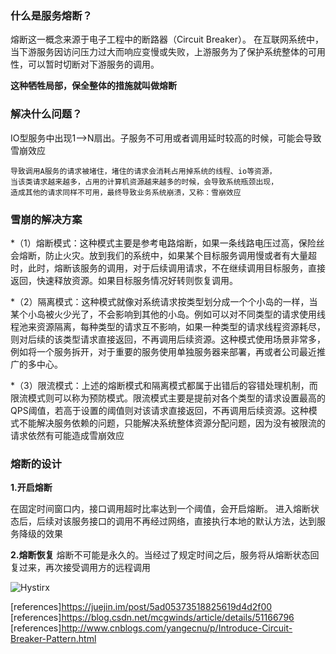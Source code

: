 ### 什么是服务熔断？
熔断这一概念来源于电子工程中的断路器（Circuit Breaker）。
在互联网系统中，当下游服务因访问压力过大而响应变慢或失败，上游服务为了保护系统整体的可用性，可以暂时切断对下游服务的调用。

**这种牺牲局部，保全整体的措施就叫做熔断**

### 解决什么问题？

IO型服务中出现1—>N扇出。子服务不可用或者调用延时较高的时候，可能会导致雪崩效应
```
导致调用A服务的请求被堵住，堵住的请求会消耗占用掉系统的线程、io等资源，
当该类请求越来越多，占用的计算机资源越来越多的时候，会导致系统瓶颈出现，
造成其他的请求同样不可用，最终导致业务系统崩溃，又称：雪崩效应
```

### 雪崩的解决方案
*（1）熔断模式：这种模式主要是参考电路熔断，如果一条线路电压过高，保险丝会熔断，防止火灾。放到我们的系统中，如果某个目标服务调用慢或者有大量超时，此时，熔断该服务的调用，对于后续调用请求，不在继续调用目标服务，直接返回，快速释放资源。如果目标服务情况好转则恢复调用。

*（2）隔离模式：这种模式就像对系统请求按类型划分成一个个小岛的一样，当某个小岛被火少光了，不会影响到其他的小岛。例如可以对不同类型的请求使用线程池来资源隔离，每种类型的请求互不影响，如果一种类型的请求线程资源耗尽，则对后续的该类型请求直接返回，不再调用后续资源。这种模式使用场景非常多，例如将一个服务拆开，对于重要的服务使用单独服务器来部署，再或者公司最近推广的多中心。

*（3）限流模式：上述的熔断模式和隔离模式都属于出错后的容错处理机制，而限流模式则可以称为预防模式。限流模式主要是提前对各个类型的请求设置最高的QPS阈值，若高于设置的阈值则对该请求直接返回，不再调用后续资源。这种模式不能解决服务依赖的问题，只能解决系统整体资源分配问题，因为没有被限流的请求依然有可能造成雪崩效应


### 熔断的设计
**1.开启熔断**

在固定时间窗口内，接口调用超时比率达到一个阈值，会开启熔断。
进入熔断状态后，后续对该服务接口的调用不再经过网络，直接执行本地的默认方法，达到服务降级的效果

**2.熔断恢复**
熔断不可能是永久的。当经过了规定时间之后，服务将从熔断状态回复过来，再次接受调用方的远程调用

![Hystirx](./img/Hystirx.png)

[references]https://juejin.im/post/5ad05373518825619d4d2f00
[references]https://blog.csdn.net/mcgwinds/article/details/51166796
[references]http://www.cnblogs.com/yangecnu/p/Introduce-Circuit-Breaker-Pattern.html
